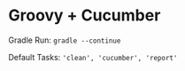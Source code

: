 # Groovy + Cucumber

Gradle Run: `gradle --continue`

Default Tasks: `'clean', 'cucumber', 'report'`